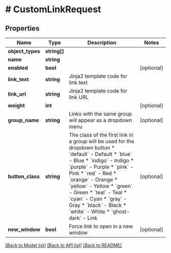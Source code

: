 # # CustomLinkRequest

## Properties

Name | Type | Description | Notes
------------ | ------------- | ------------- | -------------
**object_types** | **string[]** |  |
**name** | **string** |  |
**enabled** | **bool** |  | [optional]
**link_text** | **string** | Jinja2 template code for link text |
**link_url** | **string** | Jinja2 template code for link URL |
**weight** | **int** |  | [optional]
**group_name** | **string** | Links with the same group will appear as a dropdown menu | [optional]
**button_class** | **string** | The class of the first link in a group will be used for the dropdown button  * &#x60;default&#x60; - Default * &#x60;blue&#x60; - Blue * &#x60;indigo&#x60; - Indigo * &#x60;purple&#x60; - Purple * &#x60;pink&#x60; - Pink * &#x60;red&#x60; - Red * &#x60;orange&#x60; - Orange * &#x60;yellow&#x60; - Yellow * &#x60;green&#x60; - Green * &#x60;teal&#x60; - Teal * &#x60;cyan&#x60; - Cyan * &#x60;gray&#x60; - Gray * &#x60;black&#x60; - Black * &#x60;white&#x60; - White * &#x60;ghost-dark&#x60; - Link | [optional]
**new_window** | **bool** | Force link to open in a new window | [optional]

[[Back to Model list]](../../README.md#models) [[Back to API list]](../../README.md#endpoints) [[Back to README]](../../README.md)
